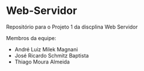 # Web-Servidor

Repositório para o Projeto 1 da discplina Web Servidor

Membros da equipe:
  - André Luiz Milek Magnani
  - José Ricardo Schmitz Baptista
  - Thiago Moura Almeida
